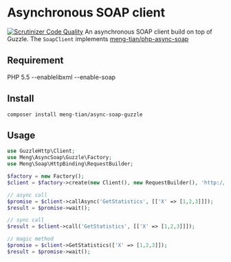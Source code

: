 # Asynchronous SOAP client

[![Scrutinizer Code Quality](https://scrutinizer-ci.com/g/meng-tian/async-soap-guzzle/badges/quality-score.png?b=master)](https://scrutinizer-ci.com/g/meng-tian/async-soap-guzzle/?branch=master)
An asynchronous SOAP client build on top of Guzzle. The `SoapClient` implements [meng-tian/php-async-soap](https://github.com/meng-tian/php-async-soap)

## Requirement
PHP 5.5 --enablelibxml --enable-soap

## Install
```
composer install meng-tian/async-soap-guzzle
```

## Usage
```php
use GuzzleHttp\Client;
use Meng\AsyncSoap\Guzzle\Factory;
use Meng\Soap\HttpBinding\RequestBuilder;

$factory = new Factory();
$client = $factory->create(new Client(), new RequestBuilder(), 'http://www.webservicex.net/Statistics.asmx?WSDL');

// async call
$promise = $client->callAsync('GetStatistics', [['X' => [1,2,3]]]);
$result = $promise->wait();

// sync call
$result = $client->call('GetStatistics', [['X' => [1,2,3]]]);

// magic method
$promise = $client->GetStatistics(['X' => [1,2,3]]);
$result = $promise->wait();
```
